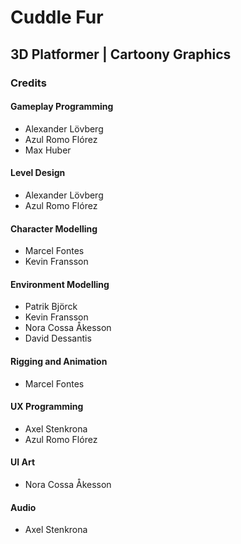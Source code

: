 # Cuddle Fur
## 3D Platformer | Cartoony Graphics

### Credits
#### Gameplay Programming
* Alexander Lövberg
* Azul Romo Flórez
* Max Huber

#### Level Design
* Alexander Lövberg
* Azul Romo Flórez

#### Character Modelling
* Marcel Fontes
* Kevin Fransson

#### Environment Modelling
* Patrik Björck
* Kevin Fransson
* Nora Cossa Åkesson
* David Dessantis

#### Rigging and Animation
* Marcel Fontes

#### UX Programming
* Axel Stenkrona
* Azul Romo Flórez

#### UI Art
* Nora Cossa Åkesson

#### Audio
* Axel Stenkrona
